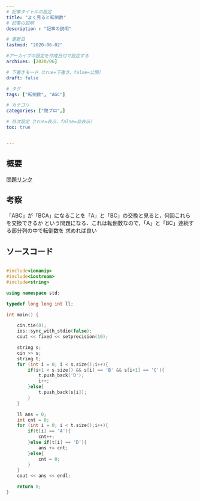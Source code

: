 ```yaml
---
# 記事タイトルの設定
title: "よく見ると転倒数"
# 記事の説明
description : "記事の説明"

# 更新日
lastmod: "2020-06-02"

#アーカイブの設定を作成日付で設定する
archives: [2020/06]

# 下書きモード（true=下書き、false=公開）
draft: false

# タグ
tags: ["転倒数", "AGC"]

# カテゴリ
categories: ["競プロ",]

# 目次設定（true=表示、false=非表示）
toc: true


---
```


## 概要

[問題リンク](https://atcoder.jp/contests/agc034/tasks/agc034_b)

## 考察

「ABC」が「BCA」になることを「A」と「BC」の交換と見ると，何回これらを交換できるか
という問題になる．これは転倒数なので，「A」と「BC」連続する部分列の中で転倒数を
求めれば良い

## ソースコード



```cpp

#include<iomanip>
#include<iostream>
#include<string>

using namespace std;

typedef long long int ll;

int main() {

	cin.tie(0);
	ios::sync_with_stdio(false);
	cout << fixed << setprecision(10);

	string s;
	cin >> s;
	string t;
	for (int i = 0; i < s.size();i++){
		if(i+1 < s.size() && s[i] == 'B' && s[i+1] == 'C'){
			t.push_back('D');
			i++;
		}else{
			t.push_back(s[i]);
		}
	}

	ll ans = 0;
	int cnt = 0;
	for (int i = 0; i < t.size();i++){
		if(t[i] == 'A'){
			cnt++;
		}else if(t[i] == 'D'){
			ans += cnt;
		}else{
			cnt = 0;
		}
	}
	cout << ans << endl;

	return 0;
}

```
